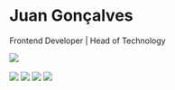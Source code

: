 # Juan Gonçalves
 Frontend Developer | Head of Technology
<div> 
  <a href="https://www.linkedin.com/in/juan-gonçalves-89675b179/" target="_blank"><img src="https://img.shields.io/badge/-Juan Gonçalves-%230077B5?style=for-the-badge&logo=linkedin&logoColor=white"></a> 
</div>
<br />
<div>
  <img src=https://img.shields.io/badge/JavaScript-F7DF1E?style=for-the-badge&logo=javascript&logoColor=black />
  <img src=https://img.shields.io/badge/TypeScript-007ACC?style=for-the-badge&logo=typescript&logoColor=white />
  <img src=https://img.shields.io/badge/React-61dafb?style=for-the-badge&logo=react&logoColor=333333 />
  <img src=https://img.shields.io/badge/next.js-000000?style=for-the-badge&logo=next.js&logoColor=white />
</div>
 
